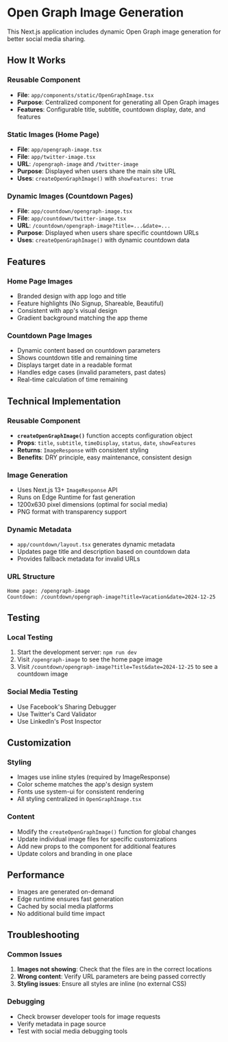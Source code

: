# Open Graph Image Generation

This Next.js application includes dynamic Open Graph image generation for better social media sharing.

## How It Works

### Reusable Component
- **File**: `app/components/static/OpenGraphImage.tsx`
- **Purpose**: Centralized component for generating all Open Graph images
- **Features**: Configurable title, subtitle, countdown display, date, and features

### Static Images (Home Page)
- **File**: `app/opengraph-image.tsx`
- **File**: `app/twitter-image.tsx`
- **URL**: `/opengraph-image` and `/twitter-image`
- **Purpose**: Displayed when users share the main site URL
- **Uses**: `createOpenGraphImage()` with `showFeatures: true`

### Dynamic Images (Countdown Pages)
- **File**: `app/countdown/opengraph-image.tsx`
- **File**: `app/countdown/twitter-image.tsx`
- **URL**: `/countdown/opengraph-image?title=...&date=...`
- **Purpose**: Displayed when users share specific countdown URLs
- **Uses**: `createOpenGraphImage()` with dynamic countdown data

## Features

### Home Page Images
- Branded design with app logo and title
- Feature highlights (No Signup, Shareable, Beautiful)
- Consistent with app's visual design
- Gradient background matching the app theme

### Countdown Page Images
- Dynamic content based on countdown parameters
- Shows countdown title and remaining time
- Displays target date in a readable format
- Handles edge cases (invalid parameters, past dates)
- Real-time calculation of time remaining

## Technical Implementation

### Reusable Component
- **`createOpenGraphImage()`** function accepts configuration object
- **Props**: `title`, `subtitle`, `timeDisplay`, `status`, `date`, `showFeatures`
- **Returns**: `ImageResponse` with consistent styling
- **Benefits**: DRY principle, easy maintenance, consistent design

### Image Generation
- Uses Next.js 13+ `ImageResponse` API
- Runs on Edge Runtime for fast generation
- 1200x630 pixel dimensions (optimal for social media)
- PNG format with transparency support

### Dynamic Metadata
- `app/countdown/layout.tsx` generates dynamic metadata
- Updates page title and description based on countdown data
- Provides fallback metadata for invalid URLs

### URL Structure
```
Home page: /opengraph-image
Countdown: /countdown/opengraph-image?title=Vacation&date=2024-12-25
```

## Testing

### Local Testing
1. Start the development server: `npm run dev`
2. Visit `/opengraph-image` to see the home page image
3. Visit `/countdown/opengraph-image?title=Test&date=2024-12-25` to see a countdown image

### Social Media Testing
- Use Facebook's Sharing Debugger
- Use Twitter's Card Validator
- Use LinkedIn's Post Inspector

## Customization

### Styling
- Images use inline styles (required by ImageResponse)
- Color scheme matches the app's design system
- Fonts use system-ui for consistent rendering
- All styling centralized in `OpenGraphImage.tsx`

### Content
- Modify the `createOpenGraphImage()` function for global changes
- Update individual image files for specific customizations
- Add new props to the component for additional features
- Update colors and branding in one place

## Performance

- Images are generated on-demand
- Edge runtime ensures fast generation
- Cached by social media platforms
- No additional build time impact

## Troubleshooting

### Common Issues
1. **Images not showing**: Check that the files are in the correct locations
2. **Wrong content**: Verify URL parameters are being passed correctly
3. **Styling issues**: Ensure all styles are inline (no external CSS)

### Debugging
- Check browser developer tools for image requests
- Verify metadata in page source
- Test with social media debugging tools 